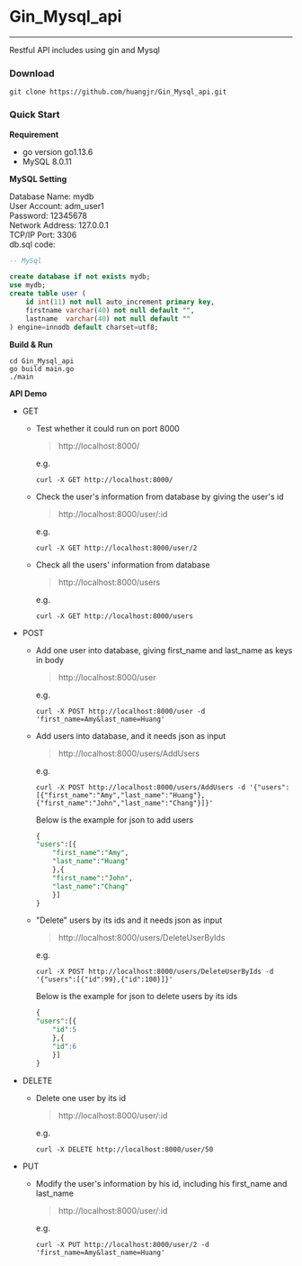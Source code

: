 # Gin_Mysql_api

----
Restful API includes using gin and Mysql

### Download  
```
git clone https://github.com/huangjr/Gin_Mysql_api.git
```
### Quick Start
**Requirement**
* go version go1.13.6
* MySQL 8.0.11

**MySQL Setting**

Database Name: mydb  
User Account: adm_user1   
Password: 12345678  
Network Address: 127.0.0.1  
TCP/IP Port: 3306  
db.sql code:  
~~~sql
-- MySql 

create database if not exists mydb;
use mydb;
create table user (
	id int(11) not null auto_increment primary key,
	firstname varchar(40) not null default "",
	lastname  varchar(40) not null default ""
) engine=innodb default charset=utf8;
~~~

**Build & Run**
```
cd Gin_Mysql_api  
go build main.go  
./main
```

**API Demo**

* GET  
    * Test whether it could run on port 8000 
        > http://localhost:8000/

		e.g.
		```
		curl -X GET http://localhost:8000/
		```
    * Check the user's information from database by giving the user's id  

        > http://localhost:8000/user/:id
		
		e.g.
		```
		curl -X GET http://localhost:8000/user/2
		```
     * Check all the users' information from database  
        > http://localhost:8000/users

		e.g.
		```
		curl -X GET http://localhost:8000/users
		```
* POST
    * Add one user into database, giving first_name and last_name as keys in body 
        > http://localhost:8000/user

		e.g.  
		```
		curl -X POST http://localhost:8000/user -d 'first_name=Amy&last_name=Huang'
		```
    * Add users into database, and it needs json as input
        > http://localhost:8000/users/AddUsers

		e.g.
		```
		curl -X POST http://localhost:8000/users/AddUsers -d '{"users":[{"first_name":"Amy","last_name":"Huang"},{"first_name":"John","last_name":"Chang"}]}'
        ```
        Below is the example for json to add users
        ~~~sql
        {
        "users":[{
        	"first_name":"Amy",
        	"last_name":"Huang"
            },{
        	"first_name":"John",
        	"last_name":"Chang"
            }]
        }
        ~~~
    * "Delete" users by its ids and it needs json as input

        > http://localhost:8000/users/DeleteUserByIds
        
		e.g.  
		```	
		curl -X POST http://localhost:8000/users/DeleteUserByIds -d '{"users":[{"id":99},{"id":100}]}'
		```
        Below is the example for json to delete users by its ids
        ~~~sql
        {
        "users":[{
        	"id":5
            },{
        	"id":6
            }]
        }
        ~~~
* DELETE
    * Delete one user by its id 
        > http://localhost:8000/user/:id
		
		e.g.
		```
		curl -X DELETE http://localhost:8000/user/50
		```
* PUT
    * Modify the user's information by his id, including his first_name and last_name

        > http://localhost:8000/user/:id
		
		e.g. 
		```
		curl -X PUT http://localhost:8000/user/2 -d 'first_name=Amy&last_name=Huang'
		```
